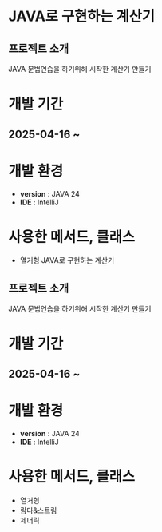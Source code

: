 # JAVA로 구현하는 계산기
## 프로젝트 소개
JAVA 문법연습을 하기위해 시작한 계산기 만들기

# 개발 기간
## 2025-04-16 ~

# 개발 환경
- **version** : JAVA 24
- **IDE** : IntelliJ

# 사용한 메서드, 클래스
- 열거형 JAVA로 구현하는 계산기
## 프로젝트 소개
JAVA 문법연습을 하기위해 시작한 계산기 만들기

# 개발 기간
## 2025-04-16 ~

# 개발 환경
- **version** : JAVA 24
- **IDE** : IntelliJ

# 사용한 메서드, 클래스
- 열거형
- 람다&스트림
- 제너릭
